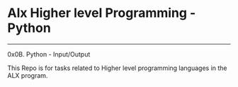 # Alx Higher level Programming - Python
****

0x0B. Python - Input/Output

This Repo is for tasks related to Higher level programming languages in the ALX program.